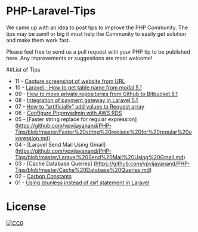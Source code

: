# PHP-Laravel-Tips

We came up with an idea to post tips to improve the PHP Community. The tips may be samll or big it must help the Community to easily get solution and make them work fast.

Please feel free to send us a pull request with your PHP tip to be published here. Any improvements or suggestions are most welcome!


##List of Tips
- 11 - [Capture screenshot of website from URL](https://github.com/vpvijayanand/PHP-Laravel-Tips/blob/master/Capture%20screenshot%20of%20website%20from%20URL.md)
- 10 - [Laravel - How to get table name from modal 5.1](https://github.com/vpvijayanand/PHP-Laravel-Tips/blob/master/Laravel%20-%20How%20to%20get%20table%20name%20from%20modal.md)
- 09 - [How to move private repositories from Github to Bitbucket 5.1](https://github.com/vpvijayanand/PHP-Tips/blob/master/How%20to%20move%20private%20repositories%20from%20Github%20to%20Bitbucket.md)
- 08 - [Integration of payment gateway in Laravel 5.1](https://github.com/vpvijayanand/PHP-Tips/blob/master/Integration%20of%20payment%20gateway%20in%20Laravel%205.1.md)
- 07 - [How to “artificially” add values to Request array ](https://github.com/vpvijayanand/PHP-Tips/blob/master/How%20to%20%E2%80%9Cartificially%E2%80%9D%20add%20values%20to%20Request%20array.md)
- 06 - [Configure Phpmyadmin with AWS RDS](https://github.com/vpvijayanand/PHP-Tips/blob/master/Configure%20Phpmyadmin%20with%20AWS%20RDS.md)
- 05 - [Faster string replace for regular expression] (https://github.com/vpvijayanand/PHP-Tips/blob/master/Faster%20string%20replace%20for%20regular%20expression.md)
- 04 - [Laravel Send Mail Using Gmail] (https://github.com/vpvijayanand/PHP-Tips/blob/master/Laravel%20Send%20Mail%20Using%20Gmail.md)
- 03 - [Cache Database Queries] (https://github.com/vpvijayanand/PHP-Tips/blob/master/Cache%20Database%20Queries.md)
- 02 - [Carbon Constants](https://github.com/vpvijayanand/PHP-Tips/blob/master/Carbon%20Constants.md)
- 01 - [Using @unless instead of @if statement in Laravel](https://github.com/vpvijayanand/PHP-Tips/blob/master/Using%20@unless%20instead%20of%20@if%20statement%20in%20Laravel.md)

# License
<p xmlns:dct="http://purl.org/dc/terms/" xmlns:vcard="http://www.w3.org/2001/vcard-rdf/3.0#">
  <a rel="license"
     href="http://creativecommons.org/publicdomain/zero/1.0/">
    <img src="http://i.creativecommons.org/p/zero/1.0/88x31.png" style="border-style: none;" alt="CC0" />
  </a>
  <br />
